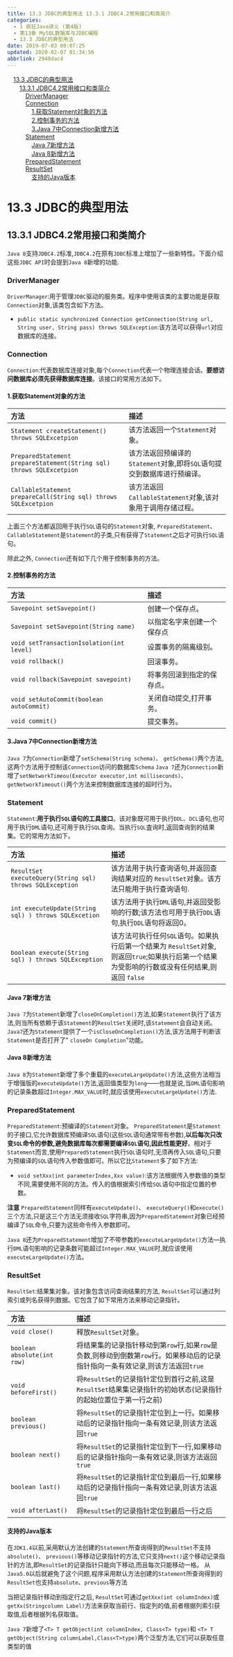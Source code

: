 ```yaml
---
title: 13.3 JDBC的典型用法 13.3.1 JDBC4.2常用接口和类简介
categories: 
  - 1 疯狂Java讲义 (第4版)
  - 第13章 MySQL数据库与JDBC编程
  - 13.3 JDBC的典型用法
date: 2019-07-03 00:07:25
updated: 2020-02-07 01:34:56
abbrlink: 2940dac4
---
```

<div id='my_toc'><a href="/JavaReadingNotes/2940dac4/#13-3-JDBC的典型用法" class="header_1">13.3 JDBC的典型用法</a>&nbsp;<br><a href="/JavaReadingNotes/2940dac4/#13-3-1-JDBC4-2常用接口和类简介" class="header_2">13.3.1 JDBC4.2常用接口和类简介</a>&nbsp;<br><a href="/JavaReadingNotes/2940dac4/#DriverManager" class="header_3">DriverManager</a>&nbsp;<br><a href="/JavaReadingNotes/2940dac4/#Connection" class="header_3">Connection</a>&nbsp;<br><a href="/JavaReadingNotes/2940dac4/#1-获取Statement对象的方法" class="header_4">1.获取Statement对象的方法</a>&nbsp;<br><a href="/JavaReadingNotes/2940dac4/#2-控制事务的方法" class="header_4">2.控制事务的方法</a>&nbsp;<br><a href="/JavaReadingNotes/2940dac4/#3-Java-7中Connection新增方法" class="header_4">3.Java 7中Connection新增方法</a>&nbsp;<br><a href="/JavaReadingNotes/2940dac4/#Statement" class="header_3">Statement</a>&nbsp;<br><a href="/JavaReadingNotes/2940dac4/#Java-7新增方法" class="header_4">Java 7新增方法</a>&nbsp;<br><a href="/JavaReadingNotes/2940dac4/#Java-8新增方法" class="header_4">Java 8新增方法</a>&nbsp;<br><a href="/JavaReadingNotes/2940dac4/#PreparedStatement" class="header_3">PreparedStatement</a>&nbsp;<br><a href="/JavaReadingNotes/2940dac4/#ResultSet" class="header_3">ResultSet</a>&nbsp;<br><a href="/JavaReadingNotes/2940dac4/#支持的Java版本" class="header_4">支持的Java版本</a>&nbsp;<br></div>
<style>.header_1{margin-left: 1em;}.header_2{margin-left: 2em;}.header_3{margin-left: 3em;}.header_4{margin-left: 4em;}.header_5{margin-left: 5em;}.header_6{margin-left: 6em;}</style>
<!--more-->
<script>if (navigator.platform.search('arm')==-1){document.getElementById('my_toc').style.display = 'none';}var e,p = document.getElementsByTagName('p');while (p.length>0) {e = p[0];e.parentElement.removeChild(e);}</script>

<!--end-->
# 13.3 JDBC的典型用法 #
## 13.3.1 JDBC4.2常用接口和类简介 ##
`Java 8`支持`JDBC4.2`标准,`JDBC4.2`在原有`JDBC`标准上增加了一些新特性。下面介绍这些`JDBC API`时会提到`Java 8`新增的功能.
### DriverManager ###
`DriverManager`:用于管理`JDBC`驱动的服务类。程序中使用该类的主要功能是获取`Connection`对象,该类包含如下方法。
- `public static synchronized Connection getConnection(String url, String user, String pass) throws SQLException`:该方法可以获得`url`对应数据库的连接。

### Connection ###
`Connection`:代表数据库连接对象,每个`Connection`代表一个物理连接会话。**要想访问数据库必须先获得数据库连接**。该接口的常用方法如下。
#### 1.获取Statement对象的方法 ####

|方法|描述|
|:---|:---|
|`Statement createStatement() throws SQLExcetpion`|该方法返回一个`Statement`对象。|
|`PreparedStatement prepareStatement(String sql) throws SQLExcetpion`|该方法返回预编译的`Statement`对象,即将`SQL`语句提交到数据库进行预编译。|
|`CallableStatement prepareCall(String sql) throws SQLExcetpion`|该方法返回`CallableStatement`对象,该对象用于调用存储过程。|

上面三个方法都返回用于执行`SQL`语句的`Statement`对象, `PreparedStatement`、 `CallableStatement`是`Statement`的子类,只有获得了`Statement`之后才可执行`SQL`语句。

除此之外, `Connection`还有如下几个用于控制事务的方法。
#### 2.控制事务的方法 ####

|方法|描述|
|:---|:---|
|`Savepoint setSavepoint()`|创建一个保存点。|
|`Savepoint setSavepoint(String name)`|以指定名字来创建一个保存点|
|`void setTransactionIsolation(int level)`|设置事务的隔离级别。|
|`void rollback()`|回滚事务。|
|`void rollback(Savepoint savepoint)`|将事务回滚到指定的保存点。|
|`void setAutoCommit(boolean autoCommit)`|关闭自动提交,打开事务。|
|`void commit()`|提交事务。|

#### 3.Java 7中Connection新增方法 ####
`Java 7`为`Connection`新增了`setSchema(String schema)`、 `getSchema()`两个方法,这两个方法用于控制该`Connection`访问的数据库`Schema`
`Java 7`还为`Connection`新增了`setNetworkTimeou(Executor executor,int milliseconds)`、 `getNetworkTimeout()`两个方法来控制数据库连接的超时行为。
### Statement ###
`Statement`:**用于执行`SQL`语句的工具接口**。该对象既可用于执行`DDL`、`DCL`语句,也可用于执行`DML`语句,还可用于执行`SQL`查询。当执行`SQL`査询时,返回查询到的结果集。它的常用方法如下。

|方法|描述|
|:---|:---|
|`ResultSet executeQuery(String sql) throws SQLException`|该方法用于执行查询语句,并返回查询结果对应的 `ResultSet`对象。该方法只能用于执行查询语句.|
|`int executeUpdate(String sql) ) throws SQLExcetion`|该方法用于执行`DML`语句,并返回受影响的行数;该方法也可用于执行`DDL`语句,执行`DDL`语句将返回0。|
|`boolean execute(String sql) ) throws SQLException`|该方法可执行任何`SQL`语句。如果执行后第一个结果为 `ResultSet`对象,则返回`true`;如果执行后第一个结果为受影响的行数或没有任何结果,则返回 `false`|

#### Java 7新增方法 ####
`Java 7`为`Statement`新增了`closeOnCompletion()`方法,如果`Statement`执行了该方法,则当所有依赖于该`Statement`的`ResultSet`关闭时,该`Statement`会自动关闭。
`Java7`还为`Statement`提供了一个`isCloseOnCompletion()`方法,该方法用于判断该`Statement`是否打开了" `closeOn Completion`"功能。
#### Java 8新增方法 ####
`Java 8`为`Statement`新增了多个重载的`executeLargeUpdate()`方法,这些方法相当于增强版的`executeUpdate()`方法,返回值类型为`long`——也就是说,当`DML`语句影响的记录条数超过`Integer.MAX_VALUE`时,就应该使用`executeLargeUpdate()`方法.
### PreparedStatement ###
`PreparedStatement`:预编译的`Statement`对象。 `PreparedStatement`是`Statement`的子接口,它允许数据库预编译`SQL`语句(这些`SQL`语句通常带有参数),**以后每次只改变`SQL`命令的参数,避免数据库每次都需要编译`SQL`语句,因此性能更好**。相对于`Statement`而言,使用`PreparedStatement`执行`SQL`语句时,无须再传入`SQL`语句,只要为预编译的`SQL`语句传入参数值即可。所以它比`Statement`多了如下方法:
- `void setXxx(int parameterIndex,Xxx value)`:该方法根据传入参数值的类型不同,需要使用不同的方法。传入的值根据索引传给`SQL`语句中指定位置的参数。

**注意**
`PreparedStatement`同样有`executeUpdate()`、 `executeQuery()`和`execute()`三个方法,只是这三个方法无须接收`SQL`字符串,因为`PreparedStatement`对象已经预编译了`SQL`命令,只要为这些命令传入参数即可。

`Java 8`还为`PreparedStatement`增加了不带参数的`executeLargeUpdate()`方法—执行`DML`语句影响的记录条数可能超过`Integer.MAX_VALUE`时,就应该使用`executeLargeUpdate()`方法。
### ResultSet ###
`ResultSet`:结果集对象。该对象包含访问查询结果的方法, `ResultSet`可以通过列索引或列名获得列数据。它包含了如下常用方法来移动记录指针。

|方法|描述|
|:---|:---|
|`void close()`|释放`ResultSet`对象。|
|`boolean absolute(int row)`|将结果集的记录指针移动到第`row`行,如果`row`是负数,则移动到倒数第`row`行。如果移动后的记录指针指向一条有效记录,则该方法返回`true`|
|`void beforeFirst()`|将`ResultSet`的记录指针定位到首行之前,这是`ResultSet`结果集记录指针的初始状态(记录指针的起始位置位于第一行之前)|
|`boolean previous()`|将`ResultSet`的记录指针定位到上一行。如果移动后的记录指针指向一条有效记录,则该方法返回`true`|
|`boolean next()`|将`ResultSet`的记录指针定位到下一行,如果移动后的记录指针指向一条有效记录,则该方法返回`true`|
|`boolean last()`|将`ResultSet`的记录指针定位到最后一行,如果移动后的记录指针指向一条有效记录,则该方法返回`true`|
|`void afterLast()`|将`ResultSet`的记录指针定位到最后一行之后|

#### 支持的Java版本 ####
在`JDK1.4`以前,采用默认方法创建的`Statement`所查询得到的`ResultSet`不支持`absolute()`、 `previous()`等移动记录指针的方法,它只支持`next()`这个移动记录指针的方法,即`ResultSet`的记录指针只能向下移动,而且每次只能移动一格。
从`Java5.0`以后就避免了这个问题,程序采用默认方法创建的`Statement`所查询得到的`ResultSet`也支持`absolute`、`previous`等方法

当把记录指针移动到指定行之后, `ResultSet`可通过`getXxx(int columnIndex)`或`getXx(Stringcolumn Label)`方法来获取当前行、指定列的值,前者根据列索引获取值,后者根据列名获取值。

`Java 7`新增了`<T> T getObject(int columnIndex, Class<T> type)`和
`<T> T getObject(String columnLabel,Class<T>type)`两个泛型方法,它们可以获取任意类型的值

